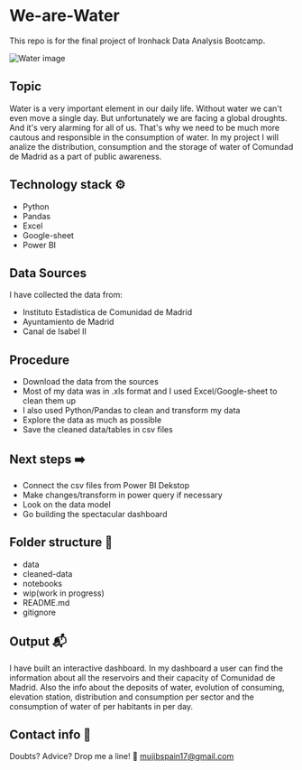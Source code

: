 # We-are-Water

This repo is for the final project of Ironhack Data Analysis Bootcamp.

![Water image](https://static.sciencelearn.org.nz/images/images/000/002/343/full/Water20161110-17124-gv7a3b.jpg?1674168038)

## Topic

Water is a very important element in our daily life. Without water we can't even move a single day. But unfortunately we are facing a global droughts. And it's very alarming for all of us. That's why we need to be much more cautous and responsible in the consumption of water. In my project I will analize the distribution, consumption and the storage of water of Comundad de Madrid as a part of public awareness.
 
 ## Technology stack ⚙
 
 - Python
 - Pandas
 - Excel
 - Google-sheet
 - Power BI
 
 ## Data Sources
 
 I have collected the data from:
 - Instituto Estadística de Comunidad de Madrid
 - Ayuntamiento de Madrid
 - Canal de Isabel II
 
 ## Procedure
 
 - Download the data from the sources
 - Most of my data was in .xls format and I used Excel/Google-sheet to clean them up
 - I also used Python/Pandas to clean and transform my data
 - Explore the data as much as possible
 - Save the cleaned data/tables in csv files
 
 ## Next steps ➡️
 
 - Connect the csv files from Power BI Dekstop
 - Make changes/transform in power query if necessary
 - Look on the data model
 - Go building the spectacular dashboard
 
 ## Folder structure 📁
 
 - data 
 - cleaned-data
 - notebooks
 - wip(work in progress)
 - README.md
 - gitignore
 
 ## Output 📬
 
 I have built an interactive dashboard. In my dashboard a user can find the information about all the reservoirs and their capacity of Comunidad de Madrid. Also the info about the deposits of water, evolution of consuming, elevation station, distribution and consumption per sector and the consumption of water of per habitants in per day.
 
 ## Contact info 💌

Doubts? Advice? Drop me a line! 🤗 mujibspain17@gmail.com
